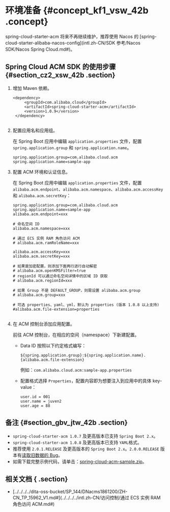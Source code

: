 # 环境准备 {#concept_kf1_vsw_42b .concept}

spring-cloud-starter-acm 将来不再继续维护，推荐使用 Nacos 的 [spring-cloud-starter-alibaba-nacos-config](intl.zh-CN/SDK 参考/Nacos SDK/Nacos Spring Cloud.md#)。

## Spring Cloud ACM SDK 的使用步骤 {#section_cz2_xsw_42b .section}

1.  增加 Maven 依赖。

    ```
    <dependency>
         <groupId>com.alibaba.cloud</groupId>
         <artifactId>spring-cloud-starter-acm</artifactId>
         <version>1.0.9</version>
     </dependency>
    					
    ```

2.  配置应用名和应用组。

    在 Spring Boot 应用中编辑 `application.properties` 文件，配置 `spring.application.group` 和 `spring.application.name`。

    ```
    spring.application.group=com.alibaba.cloud.acm
    spring.application.name=sample-app
    ```

3.  配置 ACM 环境和认证信息。

    在 Spring Boot 应用中编辑 `application.properties` 文件，配置 `alibaba.acm.endpoint`、`alibaba.acm.namespace`、`alibaba.acm.accessKey` 和 `alibaba.acm.secretKey`：

    ```
    spring.application.group=com.alibaba.cloud.acm
    spring.application.name=sample-app
    alibaba.acm.endpoint=xxx
    
    # 命名空间 ID
    alibaba.acm.namespace=xxx
    
    # 通过 ECS 实例 RAM 角色访问 ACM
    # alibaba.acm.ramRoleName=xxx
    
    alibaba.acm.accessKey=xxx
    alibaba.acm.secretKey=xxx
    
    # 如果是加密配置，则添加下面两行进行自动解密
    # alibaba.acm.openKMSFilter=true
    # regionId 可以通过命名空间详情中的区域 ID 获取
    # alibaba.acm.regionId=xxx
    
    # 如果 Group 不是 DEFAULT_GROUP，则需设置 alibaba.acm.group
    # alibaba.acm.group=xxx
    
    # 可选 properties、yaml、yml，默认为 properties (版本 1.0.8 以上支持)
    #alibaba.acm.file-extension=properties
    					
    ```

4.  在 ACM 控制台添加应用配置。

    前往 ACM 控制台，在相应的空间（namespace）下新建配置。

    -   Data ID 按照以下约定格式编写：

        `${spring.application.group}:${spring.application.name}.{alibaba.acm.file-extension}`

        例如：`com.alibaba.cloud.acm:sample-app.properties`

    -   配置格式选择 `Properties`，配置内容即为想要注入到应用中的具体 key-value：

        ```
        user.id = 001
        user.name = juven2
        user.age = 88
        ```


## 备注 {#section_gbv_jtw_42b .section}

-   `spring-cloud-starter-acm 1.0.7` 及更高版本已支持 `Spring Boot 2.x`。
-   `spring-cloud-starter-acm 1.0.8` 及更高版本已支持 `YAML`格式。
-   推荐使用 `2.0.1.RELEASE` 及更高版本的 `Spring Boot 2.x`。`2.0.0.RELEASE` 版本有[读取旧数据的 Bug](https://github.com/spring-projects/spring-boot/issues/12451)。
-   如需下载完整示例代码，请单击：[spring-cloud-acm-sample.zip](https://acm-public.oss-cn-hangzhou.aliyuncs.com/sample/spring-cloud-acm-sample.zip)。

## 相关文档 { .section}

-   [../../../../dita-oss-bucket/SP\_144/DNacms1861200/ZH-CN\_TP\_15962\_V1.md\#](../../../../intl.zh-CN/访问控制/通过 ECS 实例 RAM 角色访问 ACM.md#)


